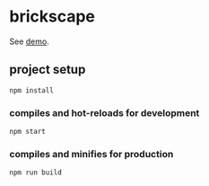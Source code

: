 # brickscape

See [demo](https://sanyabeast.github.io/brickscape/dist/).

## project setup
```
npm install
```

### compiles and hot-reloads for development
```
npm start
```

### compiles and minifies for production
```
npm run build
```
